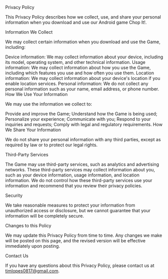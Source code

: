 Privacy Policy

This Privacy Policy describes how we collect, use, and share your personal information when you download and use our Android game Chop It!.

Information We Collect

We may collect certain information when you download and use the Game, including:

Device information: We may collect information about your device, including its model, operating system, and other technical information.
Usage information: We may collect information about how you use the Game, including which features you use and how often you use them.
Location information: We may collect information about your device's location if you enable location services.
Personal information: We do not collect any personal information such as your name, email address, or phone number.
How We Use Your Information

We may use the information we collect to:

Provide and improve the Game;
Understand how the Game is being used;
Personalize your experience;
Communicate with you;
Respond to your inquiries and requests;
Comply with legal and regulatory requirements.
How We Share Your Information

We do not share your personal information with any third parties, except as required by law or to protect our legal rights.

Third-Party Services

The Game may use third-party services, such as analytics and advertising networks. These third-party services may collect information about you, such as your device information, usage information, and location information. We do not control how these third-party services use your information and recommend that you review their privacy policies.

Security

We take reasonable measures to protect your information from unauthorized access or disclosure, but we cannot guarantee that your information will be completely secure.

Changes to this Policy

We may update this Privacy Policy from time to time. Any changes we make will be posted on this page, and the revised version will be effective immediately upon posting.

Contact Us

If you have any questions about this Privacy Policy, please contact us at timlopes0817@gmail.com.
